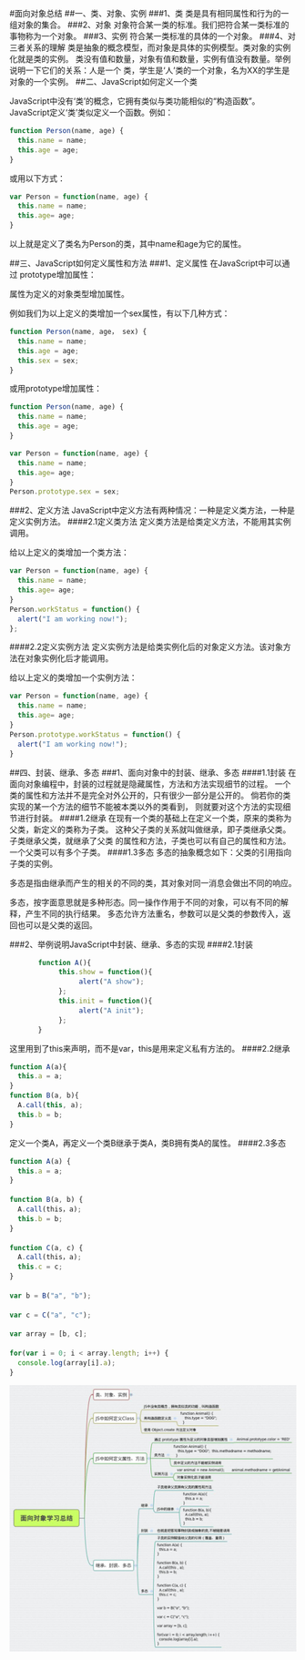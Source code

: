 #面向对象总结
##一、类、对象、实例
###1、类
类是具有相同属性和行为的一组对象的集合。
###2、对象
对象符合某一类的标准。我们把符合某一类标准的事物称为一个对象。
###3、实例
符合某一类标准的具体的一个对象。
###4、对三者关系的理解
类是抽象的概念模型，而对象是具体的实例模型。类对象的实例化就是类的实例。
类没有值和数量，对象有值和数量，实例有值没有数量。举例说明一下它们的关系：人是一个
类，学生是‘人’类的一个对象，名为XX的学生是对象的一个实例。
##二、JavaScript如何定义一个类

JavaScript中没有‘类’的概念，它拥有类似与类功能相似的“构造函数”。
JavaScript定义‘类’类似定义一个函数。例如：

``` javascript
function Person(name, age) {
  this.name = name;
  this.age = age;
}
```
或用以下方式：
```javascript
var Person = function(name, age) {
  this.name = name;
  this.age= age;
}
```
以上就是定义了类名为Person的类，其中name和age为它的属性。

##三、JavaScript如何定义属性和方法
###1、定义属性
在JavaScript中可以通过 prototype增加属性：

  属性为定义的对象类型增加属性。

例如我们为以上定义的类增加一个sex属性，有以下几种方式：

``` javascript
function Person(name, age， sex) {
  this.name = name;
  this.age = age;
  this.sex = sex;
}
```
或用prototype增加属性：

``` javascript
function Person(name, age) {
  this.name = name;
  this.age = age;
}
```

```javascript
var Person = function(name, age) {
  this.name = name;
  this.age= age;
}
Person.prototype.sex = sex;

```
###2、定义方法
JavaScript中定义方法有两种情况：一种是定义类方法，一种是定义实例方法。
####2.1定义类方法
定义类方法是给类定义方法，不能用其实例调用。

给以上定义的类增加一个类方法：
```javascript
var Person = function(name, age) {
  this.name = name;
  this.age= age;
}
Person.workStatus = function() {
  alert("I am working now!");
};
```
####2.2定义实例方法
定义实例方法是给类实例化后的对象定义方法。该对象方法在对象实例化后才能调用。

给以上定义的类增加一个实例方法：
```javascript
var Person = function(name, age) {
  this.name = name;
  this.age= age;
}
Person.prototype.workStatus = function() {
  alert("I am working now!");
}
```
##四、封装、继承、多态
###1、面向对象中的封装、继承、多态
####1.1封装
在面向对象编程中，封装的过程就是隐藏属性，方法和方法实现细节的过程。
一个类的属性和方法并不是完全对外公开的，只有很少一部分是公开的。
倘若你的类实现的某一个方法的细节不能被本类以外的类看到，
则就要对这个方法的实现细节进行封装。
####1.2继承
在现有一个类的基础上在定义一个类，原来的类称为父类，新定义的类称为子类。
这种父子类的关系就叫做继承，即子类继承父类。子类继承父类，就继承了父类
的属性和方法，子类也可以有自己的属性和方法。一个父类可以有多个子类。
####1.3多态
多态的抽象概念如下：父类的引用指向子类的实例。

多态是指由继承而产生的相关的不同的类，其对象对同一消息会做出不同的响应。

多态，按字面意思就是多种形态。同一操作作用于不同的对象，可以有不同的解释，产生不同的执行结果。
多态允许方法重名，参数可以是父类的参数传入，返回也可以是父类的返回。

###2、举例说明JavaScript中封装、继承、多态的实现
####2.1封装
```javascript
       function A(){
            this.show = function(){
                 alert("A show");
            };
            this.init = function(){
                 alert("A init");
            };
       }
```
这里用到了this来声明，而不是var，this是用来定义私有方法的。
####2.2继承
```javascript
function A(a){
  this.a = a;
}
function B(a, b){
  A.call(this, a);
  this.b = b;
}
```
定义一个类A，再定义一个类B继承于类A，类B拥有类A的属性。
####2.3多态
```javascript
function A(a) {
  this.a = a;
}

function B(a, b) {
  A.call(this，a);
  this.b = b;
}

function C(a, c) {
  A.call(this，a);
  this.c = c;
}

var b = B("a", "b");

var c = C("a", "c");

var array = [b, c];

for(var i = 0; i < array.length; i++) {
  console.log(array[i].a);
}
```

![面向对象学习总结思维导图](面向对象学习总结.jpg)
